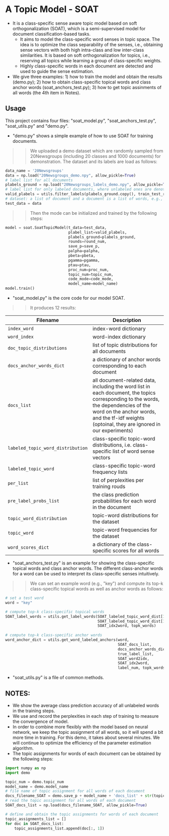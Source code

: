 # A Topic Model - SOAT

* It is a class-specific sense aware topic model based on soft orthogonalization (SOAT), which is a semi-supervised model for document classification-based tasks.   
	* It aims to model the class-specific word senses in topic space. The idea is to optimize the class separability of the senses, i.e., obtaining sense vectors with both high intra-class and low inter-class similarities. It is based on soft orthogonalization for topics, i.e., reserving all topics while learning a group of class-specific weights. 
	* Highly class-specific words in each document are detected and used to guide the sense estimation.  
* We give three examples: 1) how to train the model and obtain the results (demo.py); 2) how to obtain class-specific topical words and class anchor words (soat_anchors_test.py); 3) how to get topic assinments of all words (the 4th item in Notes).
 
   
## Usage
  
This project contains four files: "soat_model.py", "soat_anchors_test.py", "soat_utils.py" and "demo.py".   
* "demo.py" shows a simple example of how to use SOAT for training documents.  
>>We uploaded a demo dataset which are randomly sampled from 20Newsgroups (including 20 classes and 1000 documents) for demonstration. The dataset and its labels are load as follows:
```python 
data_name = '20Newsgroups'
data = np.load("20Newsgroups_demo.npy", allow_pickle=True)
# label list for all documents
plabels_ground = np.load("20Newsgroups_labels_demo.npy", allow_pickle=True)
# label list for only labeled documents, where unlabeled ones are denoted by 0, e.g., [1,2,0,0,...].
valid_plabels = utils.filter_labels(plabels_ground.copy(), train_test_ratio)
# dataset: a list of document and a document is a list of words, e.g., ([["a","b", "c"], ["d", "e"]]).
test_data = data
```
>>Then the mode can be initialized and trained by the following steps:
```python  
model = soat.SoatTopicModel(t_data=test_data,
                            plabel_list=valid_plabels,
                            plabels_ground=plabels_ground,
                            rounds=round_num,
                            save_p=save_p,
                            palpha=palpha,
                            pbeta=pbeta,
                            pgamma=pgamma,
                            ptau=ptau,
                            proc_num=proc_num,
                            topic_num=topic_num,
                            code_mode=code_mode,
                            model_name=model_name)
model.train()
```
     
* "soat_model.py" is the core code for our model SOAT.  
>>It produces 12 results: 

| Filename                          | Description                                                                                                                                                                            |
|-----------------------------------|----------------------------------------------------------------------------------------------------------------------------------------------------------------------------------------|
| `index_word`                  | index-word dictionary                                                                                                                                                                  |
| `word_index`                  | word-index dictionary                                                                                                                                                                  |
| `doc_topic_distributions`     | list of topic distributions for all documents                                                                                                                                          |
| `docs_anchor_words_dict`          | a dictionary of anchor words corresponding to each document                                                                                                                            |
| `docs_list`                       | all document-related data, including the word list in each document, the topics corresponding to the words, the dependencies of the word on the anchor words, and the tf-idf weights (optoinal, they are ignored in our experiments) |
| `labeled_topic_word_distribution` | class-specific topic-word distributions, i.e. class-specific list of word sense vectors                                                                                                |
| `labeled_topic_word`              | class-specific topic-word frequency lists                                                                                                                                              |
| `per_list`                        | list of perplexities per training rouds                                                                                                                                                |
| `pre_label_probs_list`            | the class prediction probabilities for each word in the document                                                                                                                       |
| `topic_word_distribution`         | topic-word distributions for the dataset                                                                                                                                               |
| `topic_word`                      | topic-word frequencies for the dataset                                                                                                                                                 |
| `word_scores_dict`                | a dictionary of the class-specific scores for all words                                                                                                                                |

   
* "soat_anchors_test.py" is an example for showing the class-specific topical words and class anchor words. The different class-anchor words for a word can be used to interpret its class-specific senses intuitively. 
>>We can set an example word (e.g., "key") and compute its top-k class-specific topical words as well as anchor words as follows:  
```python  
# set a test word  
word = "key"  

# compute top-k class-specific topical words
SOAT_label_words = utils.get_label_words(SOAT_labeled_topic_word_dist[1:],
                                         SOAT_labeled_topic_word_dist[1:],
                                         SOAT_idx2word, topk_words)
					 
# compute top-k class-specific anchor words
word_anchor_dict = utils.get_word_labeled_anchors(word,
                                                  SOAT_docs_list,
                                                  docs_anchor_words_dict,
                                                  true_label_list,
                                                  SOAT_word2idx,
                                                  SOAT_idx2word,
                                                  label_num, topk_words)
``` 
* "soat_utils.py" is a file of common methods.  
  
  
## NOTES: 
* We show the average class prediction accuracy of all unlabeled words in the training steps.
* We use and record the perplexities in each step of training to measure the convergence of model.  
* In order to combine more flexibly with the model based on neural network, we keep the topic assignment of all words, so it will spend a bit more time in training. For this demo, it takes about several minutes. We will continue to optimize the efficiency of the parameter estimation algorithm.
* The topic assignments for words of each document can be obtained by the following steps:
```python 
import numpy as np
import demo

topic_num = demo.topic_num
model_name = demo.model_name
# file name of topic assignment for all words of each document
docs_filename_SOAT = demo.save_p + model_name + 'docs_list' + str(topic_num) + '.npy'
# read the topic assignment for all words of each document
SOAT_docs_list = np.load(docs_filename_SOAT, allow_pickle=True)

# define and obtain the topic assignments for words of each document 
topic_assignments_list = []
for doc in SOAT_docs_list:
    topic_assignments_list.append(doc[:, 1])
```  
 
	
